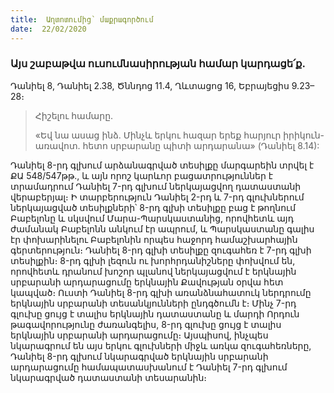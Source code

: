 ```yaml
---
title:  Աղտոտումից՝ մաքրագործում
date:  22/02/2020
---
```


### Այս շաբաթվա ուսումնասիրության համար կարդացե՛ք.
Դանիել 8, Դանիել 2.38, Ծննդոց 11.4, Ղևտացոց 16, Եբրայեցիս 9.23–28։

> <p>Հիշելու համարը.<p>
> «Եվ նա ասաց ինձ. Մինչև երկու հազար երեք հարյուր իրիկուն-առավոտ. հետո սրբարանը պիտի արդարանա» (Դանիել 8.14):

Դանիել 8-րդ գլխում արձանագրված տեսիլքը մարգարեին տրվել է ՔԱ 548/547թթ., և այն որոշ կարևոր բացատրություններ է տրամադրում Դանիել 7-րդ գլխում ներկայացվող դատաստանի վերաբերյալ։ Ի տարբերություն Դանիել 2-րդ և 7-րդ գլուխներում ներկայացված տեսիլքների՝ 8-րդ գլխի տեսիլքը բաց է թողնում Բաբելոնը և սկսվում Մարա-Պարսկաստանից, որովհետև այդ ժամանակ Բաբելոնն անկում էր ապրում, և Պարսկաստանը գալիս էր փոխարինելու Բաբելոնին որպես հաջորդ համաշխարհային գերտերություն։ Դանիել 8-րդ գլխի տեսիլքը զուգահեռ է 7-րդ գլխի տեսիլքին։ 8-րդ գլխի լեզուն ու խորհրդանիշները փոխվում են, որովհետև դրանում խոշոր պլանով ներկայացվում է երկնային սրբարանի արդարացումը երկնային Քավության օրվա հետ կապված։ Ուստի Դանիել 8-րդ գլխի առանձնահատուկ ներդրումը երկնային սրբարանի տեսանկյունների ընդգծումն է։ Մինչ 7-րդ գլուխը ցույց է տալիս երկնային դատաստանը և մարդի Որդուն թագավորությունը ժառանգելիս, 8-րդ գլուխը ցույց է տալիս երկնային սրբարանի արդարացումը։ Այսպիսով, ինչպես նկարագրում են այս երկու գլուխների միջև առկա զուգահեռները, Դանիել 8-րդ գլխում նկարագրված երկնային սրբարանի արդարացումը համապատասխանում է Դանիել 7-րդ գլխում նկարագրված դատաստանի տեսարանին։